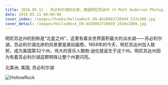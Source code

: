 ```yaml
---
title: 2018.05.11 - 苏必利尔湖的北岸，美国明尼苏达州 (© Matt Anderson Photography/Getty Images)
date: 2018.05.11 00:00:00
cover_index: /images/thumbs/HollowRock_EN-AU10983730949_533x300.jpg
cover_detail: /images/HollowRock_EN-AU10983730949_1920x1080.jpg
---
```


明尼苏达州的别称是“北星之州”，这里有着全世界面积最大的淡水湖——苏必利尔湖，苏必利尔湖北岸的风景更是美如画卷。1858年的今天，明尼苏达州加入联邦，成为美国第32个州，伟大的音乐人鲍勃·迪伦就诞生于这个州。明尼苏达州因为有着苏必利尔湖这颗明珠让整个州更闪亮。

北美洲, 美国, 苏必利尔湖

![HollowRock](/images/HollowRock_EN-AU10983730949_1920x1080.jpg)
